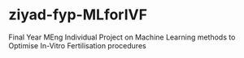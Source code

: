 # ziyad-fyp-MLforIVF
Final Year MEng Individual Project on Machine Learning methods to Optimise In-Vitro Fertilisation procedures
